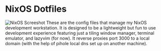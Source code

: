 # NixOS Dotfiles
![NixOS Screeshot](nixos-screenshot/png)
These are the config files that manage my NixOS development workstation. It is designed to be a lightweight but fun to use development experience featuring just a tiling window manager, terminal emulator, and lazyvim (for now). It reverse proxies port 3000 to a local domain (with the help of pihole local dns set up on another machine).
